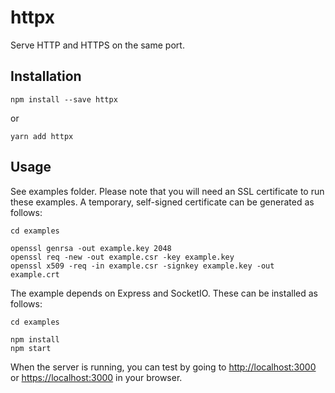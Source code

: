 # httpx
Serve HTTP and HTTPS on the same port.

Installation
------------

```npm install --save httpx```

or

```yarn add httpx```

Usage
-----

See examples folder.  Please note that you will need an SSL certificate to run these examples.  A temporary, self-signed certificate can be generated as follows:
```
cd examples

openssl genrsa -out example.key 2048
openssl req -new -out example.csr -key example.key
openssl x509 -req -in example.csr -signkey example.key -out example.crt

```

The example depends on Express and SocketIO.  These can be installed as follows:

```
cd examples

npm install
npm start

```

When the server is running, you can test by going to [http://localhost:3000](http://localhost:3000) or [https://localhost:3000](https://localhost:3000) in your browser.
